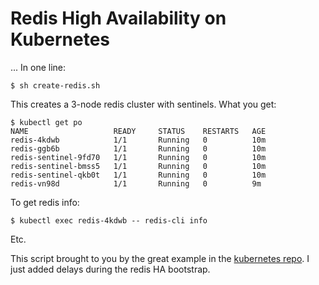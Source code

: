 # Redis High Availability on Kubernetes

... In one line:

```
$ sh create-redis.sh
```

This creates a 3-node redis cluster with sentinels.  What you get:

```
$ kubectl get po
NAME                   READY     STATUS    RESTARTS   AGE
redis-4kdwb            1/1       Running   0          10m
redis-ggb6b            1/1       Running   0          10m
redis-sentinel-9fd70   1/1       Running   0          10m
redis-sentinel-bmss5   1/1       Running   0          10m
redis-sentinel-qkb0t   1/1       Running   0          10m
redis-vn98d            1/1       Running   0          9m
```

To get redis info:

```
$ kubectl exec redis-4kdwb -- redis-cli info
```

Etc.

This script brought to you by the great example in the [kubernetes repo](https://github.com/kubernetes/kubernetes/tree/master/examples/storage/redis).  I just added delays during the redis HA bootstrap.
